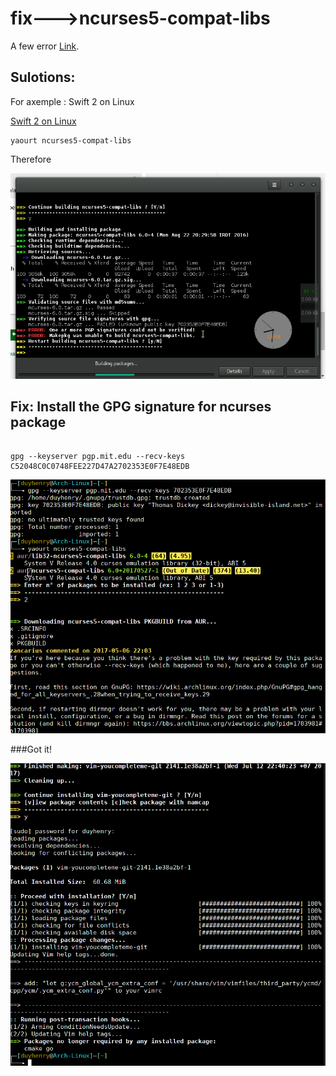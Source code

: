 # fix--->ncurses5-compat-libs
A few error [Link](https://forum.manjaro.org/t/solved-cant-install-android-sdk-platform-tools-from-aur/6187/6).


## Sulotions:
For axemple : Swift 2 on Linux


[Swift 2 on Linux ](http://juanroa.me/2016/swift-on-linux/) 


```
yaourt ncurses5-compat-libs

```
Therefore




![Screenshot](image/ncurses5.png)





## Fix: Install the GPG signature for ncurses package
```aidl

gpg --keyserver pgp.mit.edu --recv-keys C52048C0C0748FEE227D47A2702353E0F7E48EDB
```







![Screenshot](image/pkg.png)






###Got it!





![Screenshot](image/pkg2.png)





